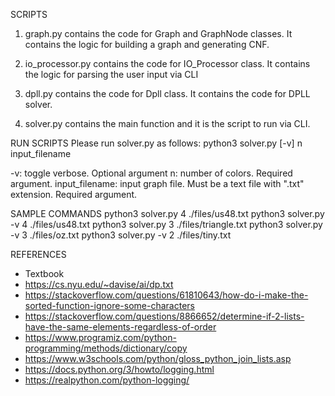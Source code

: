 SCRIPTS
1. graph.py contains the code for Graph and GraphNode classes. It contains the logic for building a graph and generating CNF.

2. io_processor.py contains the code for IO_Processor class. It contains the logic for parsing
the user input via CLI

3. dpll.py contains the code for Dpll class. It contains the code for DPLL solver.

4. solver.py contains the main function and it is the script to run via CLI.

RUN SCRIPTS
Please run solver.py as follows:
python3 solver.py [-v] n input_filename

-v: toggle verbose. Optional argument
n: number of colors. Required argument.
input_filename: input graph file. Must be a text file with ".txt" extension. Required argument.

SAMPLE COMMANDS
python3 solver.py 4 ./files/us48.txt
python3 solver.py -v 4 ./files/us48.txt
python3 solver.py 3 ./files/triangle.txt
python3 solver.py -v 3 ./files/oz.txt
python3 solver.py -v 2 ./files/tiny.txt

REFERENCES
- Textbook
- https://cs.nyu.edu/~davise/ai/dp.txt
- https://stackoverflow.com/questions/61810643/how-do-i-make-the-sorted-function-ignore-some-characters
- https://stackoverflow.com/questions/8866652/determine-if-2-lists-have-the-same-elements-regardless-of-order
- https://www.programiz.com/python-programming/methods/dictionary/copy
- https://www.w3schools.com/python/gloss_python_join_lists.asp
- https://docs.python.org/3/howto/logging.html
- https://realpython.com/python-logging/
